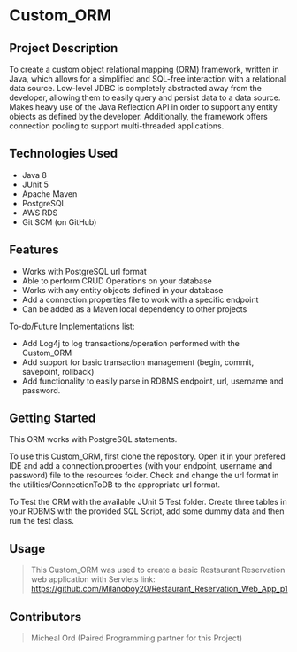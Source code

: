 # Custom_ORM

## Project Description

To create a custom object relational mapping (ORM) framework, written in Java, which allows for a simplified and SQL-free interaction with a relational data source. Low-level JDBC is completely abstracted away from the developer, allowing them to easily query and persist data to a data source. Makes heavy use of the Java Reflection API in order to support any entity objects as defined by the developer. Additionally, the framework offers connection pooling to support multi-threaded applications.

## Technologies Used

* Java 8
* JUnit 5
* Apache Maven
* PostgreSQL
* AWS RDS
* Git SCM (on GitHub)

## Features

* Works with PostgreSQL url format
* Able to perform CRUD Operations on your database
* Works with any entity objects defined in your database
* Add a connection.properties file to work with a specific endpoint
* Can be added as a Maven local dependency to other projects

To-do/Future Implementations list:
* Add Log4j to log transactions/operation performed with the Custom_ORM
* Add support for basic transaction management (begin, commit, savepoint, rollback)
* Add functionality to easily parse in RDBMS endpoint, url, username and password.

## Getting Started

This ORM works with PostgreSQL statements.

To use this Custom_ORM, first clone the repository. Open it in your prefered IDE and add a 
connection.properties (with your endpoint, username and password) file to the resources folder.
Check and change the url format in the utilities/ConnectionToDB to the appropriate url format.

To Test the ORM with the available JUnit 5 Test folder. Create three tables in your RDBMS with 
the provided SQL Script, add some dummy data and then run the test class. 



## Usage

> This Custom_ORM was used to create a basic Restaurant Reservation web application with Servlets
> link: https://github.com/Milanoboy20/Restaurant_Reservation_Web_App_p1

## Contributors

> Micheal Ord (Paired Programming partner for this Project)


